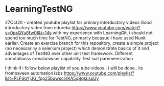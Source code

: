 # LearningTestNG

27Oct20 - created youtube playlist for primary intorductory videos
Good introductory video from edureka
https://www.youtube.com/watch?v=0psQYu8fw0I&t=14s
with my experience with LearningGit, i should not spend too much time for TestNG, primarily becasue i have used Nunit earlier.
  Create an exercise branch for this repository, create a simple project (no necessariliy a selenium project) which demonstrate basics of it and  advantages of TestNG over other unit test framework.
    Different annotationss
    crossbrowser capability
    Test suit 
    paremeerization
   
   I think if i follow below playlist of you tube videos.. i will be done..  its fromnaveen automation labs
   https://www.youtube.com/playlist?list=PLFGoYjJG_fqp25buwscrsKA5q8qsLsuUy
  
